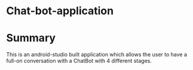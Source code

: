 # Chat-bot-application

<h1>Summary</h1>
This is an android-studio built application which allows the user to have a full-on conversation with a ChatBot with 4 different stages.
<br>
 
